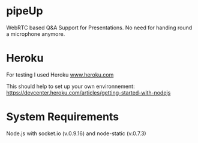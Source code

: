 pipeUp
======

WebRTC based Q&A Support for Presentations. No need for handing round a microphone anymore.

Heroku
======

For testing I used Heroku www.heroku.com

This should help to set up your own environnement:
https://devcenter.heroku.com/articles/getting-started-with-nodejs

System Requirements
======

Node.js with socket.io (v.0.9.16) and node-static (v.0.7.3)
